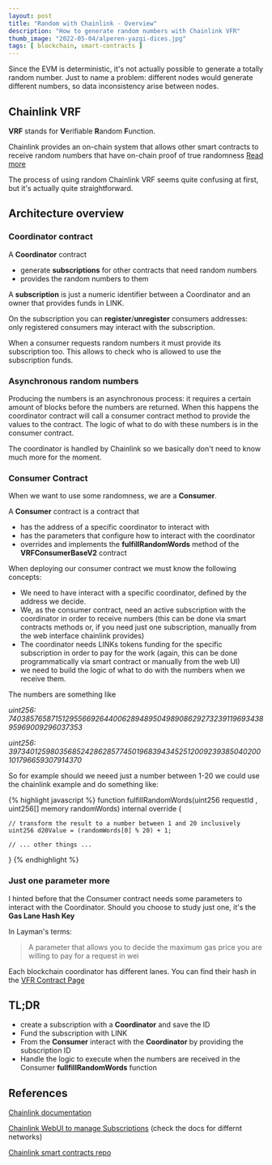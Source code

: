 ```yaml
---
layout: post
title: "Random with Chainlink - Overview"
description: "How to generate random numbers with Chainlink VFR"
thumb_image: "2022-05-04/alperen-yazgi-dices.jpg"
tags: [ blockchain, smart-contracts ]
---
```



Since the EVM is deterministic, it's not actually possible to generate a totally random number.
Just to name a problem: different nodes would generate different numbers, so data inconsistency arise between nodes.

## Chainlink VRF

**VRF** stands for **V**erifiable **R**andom **F**unction.

Chainlink provides an on-chain system that allows other smart contracts to receive random numbers that have on-chain proof of true randomness <a href="https://docs.chain.link/docs/intermediates-tutorial/" target="_blank">Read more</a>


The process of using random Chainlink VRF seems quite confusing at first, but it's actually quite straightforward.


## Architecture overview ##

### Coordinator contract

A **Coordinator** contract 
* generate **subscriptions** for other contracts that need random numbers 
* provides the random numbers to them

A **subscription** is just a numeric identifier between a Coordinator and an owner that provides funds in LINK.

On the subscription you can **register**/**unregister** consumers addresses: only registered consumers may interact with the subscription.

When a consumer requests random numbers it must provide its subscription too.
This allows to check who is allowed to use the subscription funds.

### Asynchronous random numbers

Producing the numbers is an asynchronous process: it requires a certain amount of blocks before the numbers are returned.
When this happens the coordinator contract will call a consumer contract method to provide the values to the contract.
The logic of what to do with these numbers is in the consumer contract.

The coordinator is handled by Chainlink so we basically don't need to know much more for the moment.

### Consumer Contract

When we want to use some randomness, we are a **Consumer**.

A **Consumer** contract is a contract that 
* has the address of a specific coordinator to interact with
* has the parameters that configure how to interact with the coordinator
* overrides and implements the **fulfillRandomWords**  method  of the **VRFConsumerBaseV2** contract

When deploying our consumer contract we must know the following concepts:
* We need to have interact with a specific coordinator, defined by the address we decide.
* We, as the consumer contract, need an active subscription with the coordinator in order to receive numbers
(this can be done via smart contracts methods or, if you need just one subscription, manually from the web interface chainlink provides)
* The coordinator needs LINKs tokens funding for the specific subscription in order to pay for the work
(again, this can be done programmatically via smart contract or manually from the web UI)
* we need to build the logic of what to do with the numbers when we receive them.


The numbers are something like 

*uint256: 74038576587151295566926440062894895049890862927323911969343895969009296037353*

*uint256: 39734012598035685242862857745019683943452512009239385040200101796659307914370*

So for example should we neeed just a number between 1-20 we could use the chainlink example and do something like:

{% highlight javascript %}
function fulfillRandomWords(uint256 requestId , uint256[] memory randomWords) internal override 
{

    // transform the result to a number between 1 and 20 inclusively
    uint256 d20Value = (randomWords[0] % 20) + 1;

    // ... other things ...
}
{% endhighlight %}

### Just one parameter more 
I hinted before that the Consumer contract needs some parameters to interact with the Coordinator.
Should you choose to study just one, it's the **Gas Lane Hash Key**

In Layman's terms:
> A parameter that allows you to decide the maximum gas price you are willing to pay for a request in wei

Each blockchain coordinator has different lanes. You can find their hash in the [VFR Contract Page](https://docs.chain.link/docs/vrf-contracts/)




## TL;DR ##
* create a subscription with a **Coordinator** and save the ID
* Fund the subscription with LINK
* From the **Consumer** interact with the **Coordinator** by providing the subscription ID
* Handle the logic to execute when the numbers are received in the Consumer **fullfillRandomWords** function


## References
[Chainlink documentation](https://docs.chain.link/docs/intermediates-tutorial/)

[Chainlink WebUI to manage Subscriptions](https://vrf.chain.link/) (check the docs for differnt networks)

[Chainlink smart contracts repo](https://github.com/smartcontractkit/chainlink/)